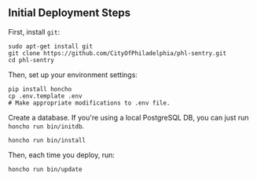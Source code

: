 Initial Deployment Steps
------------------------

First, install `git`:

    sudo apt-get install git
    git clone https://github.com/CityOfPhiladelphia/phl-sentry.git
    cd phl-sentry

Then, set up your environment settings:

    pip install honcho
    cp .env.template .env
    # Make appropriate modifications to .env file.

Create a database. If you're using a local PostgreSQL DB, you can just run `honcho run bin/initdb`.

    honcho run bin/install

Then, each time you deploy, run:

    honcho run bin/update

